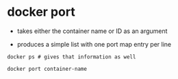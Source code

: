 # docker port

- takes either the container name or ID as an argument

- produces a simple list with one port map entry per line


```shell
docker ps # gives that information as well

docker port container-name
```
